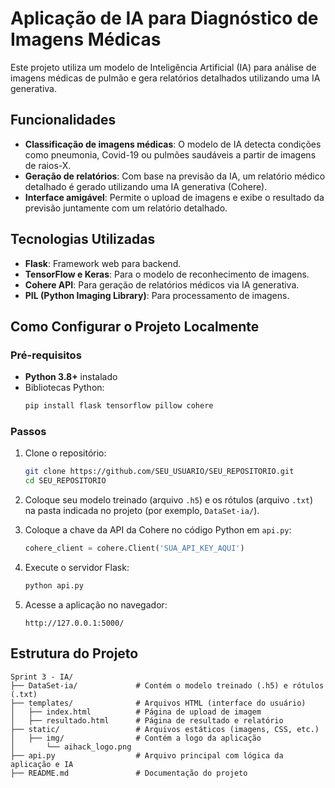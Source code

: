 # Aplicação de IA para Diagnóstico de Imagens Médicas

Este projeto utiliza um modelo de Inteligência Artificial (IA) para análise de imagens médicas de pulmão e gera relatórios detalhados utilizando uma IA generativa.

## Funcionalidades

- **Classificação de imagens médicas**: O modelo de IA detecta condições como pneumonia, Covid-19 ou pulmões saudáveis a partir de imagens de raios-X.
- **Geração de relatórios**: Com base na previsão da IA, um relatório médico detalhado é gerado utilizando uma IA generativa (Cohere).
- **Interface amigável**: Permite o upload de imagens e exibe o resultado da previsão juntamente com um relatório detalhado.

## Tecnologias Utilizadas

- **Flask**: Framework web para backend.
- **TensorFlow e Keras**: Para o modelo de reconhecimento de imagens.
- **Cohere API**: Para geração de relatórios médicos via IA generativa.
- **PIL (Python Imaging Library)**: Para processamento de imagens.

## Como Configurar o Projeto Localmente

### Pré-requisitos

- **Python 3.8+** instalado
- Bibliotecas Python:
    ```bash
    pip install flask tensorflow pillow cohere
    ```

### Passos

1. Clone o repositório:
    ```bash
    git clone https://github.com/SEU_USUARIO/SEU_REPOSITORIO.git
    cd SEU_REPOSITORIO
    ```

2. Coloque seu modelo treinado (arquivo `.h5`) e os rótulos (arquivo `.txt`) na pasta indicada no projeto (por exemplo, `DataSet-ia/`).

3. Coloque a chave da API da Cohere no código Python em `api.py`:
    ```python
    cohere_client = cohere.Client('SUA_API_KEY_AQUI')
    ```

4. Execute o servidor Flask:
    ```bash
    python api.py
    ```

5. Acesse a aplicação no navegador:
    ```
    http://127.0.0.1:5000/
    ```

## Estrutura do Projeto

```plaintext
Sprint 3 - IA/
├── DataSet-ia/             # Contém o modelo treinado (.h5) e rótulos (.txt)
├── templates/              # Arquivos HTML (interface do usuário)
│   ├── index.html          # Página de upload de imagem
│   ├── resultado.html      # Página de resultado e relatório
├── static/                 # Arquivos estáticos (imagens, CSS, etc.)
│   ├── img/                # Contém a logo da aplicação
│       └── aihack_logo.png
├── api.py                  # Arquivo principal com lógica da aplicação e IA
├── README.md               # Documentação do projeto
